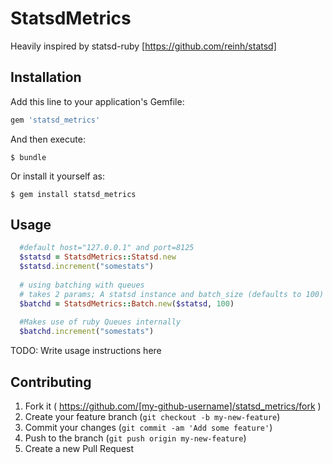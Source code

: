 # StatsdMetrics

Heavily inspired by statsd-ruby [https://github.com/reinh/statsd]

## Installation

Add this line to your application's Gemfile:

```ruby
gem 'statsd_metrics'
```

And then execute:

    $ bundle

Or install it yourself as:

    $ gem install statsd_metrics

## Usage

```ruby
  #default host="127.0.0.1" and port=8125
  $statsd = StatsdMetrics::Statsd.new
  $statsd.increment("somestats")
  
  # using batching with queues
  # takes 2 params; A statsd instance and batch_size (defaults to 100)
  $batchd = StatsdMetrics::Batch.new($statsd, 100)
  
  #Makes use of ruby Queues internally
  $batchd.increment("somestats")
```
TODO: Write usage instructions here

## Contributing

1. Fork it ( https://github.com/[my-github-username]/statsd_metrics/fork )
2. Create your feature branch (`git checkout -b my-new-feature`)
3. Commit your changes (`git commit -am 'Add some feature'`)
4. Push to the branch (`git push origin my-new-feature`)
5. Create a new Pull Request
